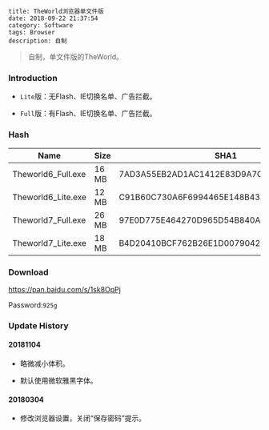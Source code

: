 ```
title: TheWorld浏览器单文件版
date: 2018-09-22 21:37:54
category: Software
tags: Browser
description: 自制
```

> 自制，单文件版的TheWorld。

### Introduction

* `Lite`版：无Flash、IE切换名单、广告拦截。

* `Full`版：有Flash、IE切换名单、广告拦截。

### Hash

|Name              |Size |SHA1                                    |
|------------------|-----|----------------------------------------|
|Theworld6_Full.exe|16 MB|7AD3A55EB2AD1AC1412E83D9A7CC13DC4F709ADB|
|Theworld6_Lite.exe|12 MB|C91B60C730A6F6994465E148B43D01AD1DC8B3BD|
|Theworld7_Full.exe|26 MB|97E0D775E464270D965D54B840A97AE1580C2860|
|Theworld7_Lite.exe|18 MB|B4D20410BCF762B26E1D0079042FB2A54AE01898|

### Download

<https://pan.baidu.com/s/1sk8OpPj>

Password:`925g`

### Update History

#### 20181104

* 略微减小体积。

* 默认使用微软雅黑字体。

#### 20180304

* 修改浏览器设置，关闭“保存密码”提示。
